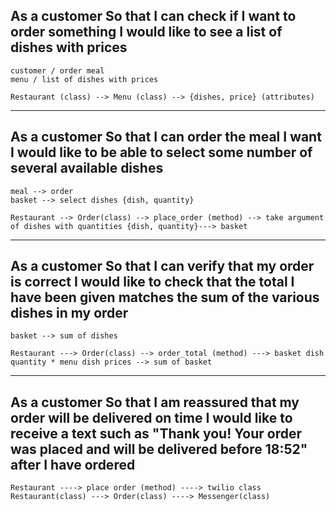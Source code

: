 As a customer
So that I can check if I want to order something
I would like to see a list of dishes with prices
----------------
    customer / order meal
    menu / list of dishes with prices

    Restaurant (class) --> Menu (class) --> {dishes, price} (attributes)
-----------------------------------------------------
As a customer
So that I can order the meal I want
I would like to be able to select some number of several available dishes
-----------------
    meal --> order
    basket --> select dishes {dish, quantity}

    Restaurant --> Order(class) --> place_order (method) --> take argument of dishes with quantities {dish, quantity}---> basket
-------------------------------------------------------

As a customer
So that I can verify that my order is correct
I would like to check that the total I have been given matches the sum of the various dishes in my order
------------------
    basket --> sum of dishes

    Restaurant ---> Order(class) --> order_total (method) ---> basket dish quantity * menu dish prices --> sum of basket
--------------------------------------------------------

As a customer
So that I am reassured that my order will be delivered on time
I would like to receive a text such as "Thank you! Your order was placed and will be delivered before 18:52" after I have ordered
--------------------
    Restaurant ----> place order (method) ----> twilio class 
    Restaurant(class) ---> Order(class) ----> Messenger(class)
